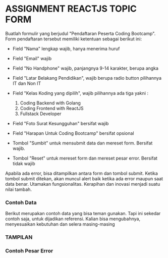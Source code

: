 # ASSIGNMENT REACTJS TOPIC FORM

Buatlah formulir yang berjudul "Pendaftaran Peserta Coding Bootcamp". Form pendaftaran tersebut memiliki ketentuan sebagai berikut ini:

- Field "Nama" lengkap wajib, hanya menerima huruf
- Field "Email" wajib
- Field "No Handphone" wajib, panjangnya 9-14 karakter, berupa angka
- Field "Latar Belakang Pendidikan", wajib berupa radio button pilihannya IT dan Non IT
- Field "Kelas Koding yang dipilih", wajib pilihannya ada tiga yakni :

  1. Coding Backend with Golang
  2. Coding Frontend with ReactJS
  3. Fullstack Developer

- Field "Foto Surat Kesungguhan" bersifat wajib
- Field "Harapan Untuk Coding Bootcamp" bersifat opsional
- Tombol "Sumbit" untuk mensubmit data dan mereset form. Bersifat wajib.
- Tombol "Reset" untuk mereset form dan mereset pesar error. Bersifat tidak wajib

Apabila ada error, bisa ditampilkan antara form dan tombol submit. Ketika tombol submit ditekan, akan muncul alert baik ketika ada error maupun saat data benar. Utamakan fungsionalitas. Kerapihan dan inovasi menjadi suatu nilai tambah.

### Contoh Data

Berikut merupakan contoh data yang bisa teman gunakan. Tapi ini sekedar contoh saja, untuk dijadikan referensi. Kalian bisa mengubahnya, menyesuaikan kebutuhan dan selera masing-masing

### TAMPILAN

### Contoh Pesar Error
